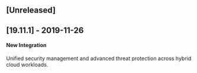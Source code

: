 ## [Unreleased]


## [19.11.1] - 2019-11-26
#### New Integration
Unified security management and advanced threat protection across hybrid cloud workloads.